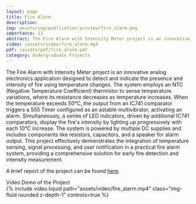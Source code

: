 ```yaml
---
layout: page
title: Fire Alarm
description:
img: assets/img/publication_preview/fire_alarm.png
importance: 13
abstract: The Fire Alarm with Intensity Meter project is an innovative analog electronics application designed to detect and indicate the presence and intensity of fire using temperature changes. The system employs an NTC (Negative Temperature Coefficient) thermistor to sense temperature variations, where its resistance decreases as temperature increases. When the temperature exceeds 50°C, the output from an IC741 comparator triggers a 555 Timer configured as an astable multivibrator, activating an alarm. Simultaneously, a series of LED indicators, driven by additional IC741 comparators, display the fire's intensity by lighting up progressively with each 10°C increase. The system is powered by multiple DC supplies and includes components like resistors, capacitors, and a speaker for alarm output. This project effectively demonstrates the integration of temperature sensing, signal processing, and user notification in a practical fire alarm system, providing a comprehensive solution for early fire detection and intensity measurement.
video: /assets/video/fire_alarm.mp4
pdf: /assets/pdf/fire_alarm.pdf
category: Undergraduate Projects
---
```

The Fire Alarm with Intensity Meter project is an innovative analog electronics application designed to detect and indicate the presence and intensity of fire using temperature changes. The system employs an NTC (Negative Temperature Coefficient) thermistor to sense temperature variations, where its resistance decreases as temperature increases. When the temperature exceeds 50°C, the output from an IC741 comparator triggers a 555 Timer configured as an astable multivibrator, activating an alarm. Simultaneously, a series of LED indicators, driven by additional IC741 comparators, display the fire's intensity by lighting up progressively with each 10°C increase. The system is powered by multiple DC supplies and includes components like resistors, capacitors, and a speaker for alarm output. This project effectively demonstrates the integration of temperature sensing, signal processing, and user notification in a practical fire alarm system, providing a comprehensive solution for early fire detection and intensity measurement.

A brief report of the project can be found <a href="{{ site.url }}{{ site.baseurl }}/assets/pdf/fire_alarm.pdf" target="_blank" rel="noreferrer noopener">here</a>. 



<div class="caption">
    Video Demo of the Project
</div>
<div class="row justify-content-center">
    <div class="col-sm mt-3 mt-md-0 d-flex justify-content-center">
        {% include video.liquid path="assets/video/fire_alarm.mp4" class="img-fluid rounded z-depth-1" controls=true %}
    </div>
</div>
